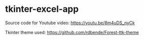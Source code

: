 # tkinter-excel-app
Source code for Youtube video: https://youtu.be/8m4uDS_nyCk

Tkinter theme used: https://github.com/rdbende/Forest-ttk-theme
